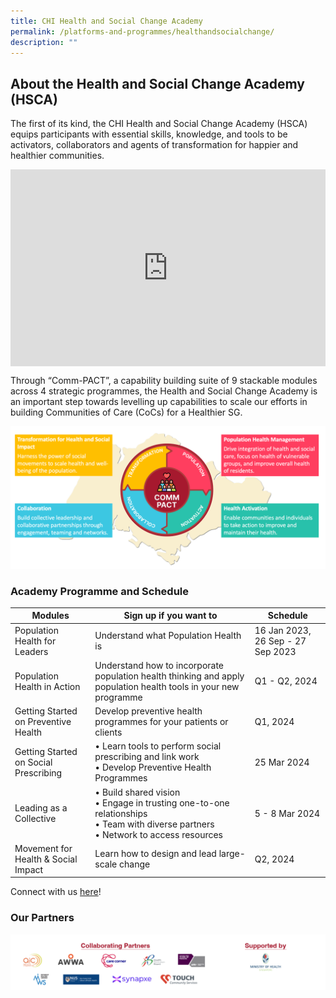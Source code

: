 ```yaml
---
title: CHI Health and Social Change Academy
permalink: /platforms-and-programmes/healthandsocialchange/
description: ""
---
```

## About the Health and Social Change Academy (HSCA) 


The first of its kind, the CHI Health and Social Change Academy (HSCA) equips participants with essential skills, knowledge, and tools to be activators, collaborators and agents of transformation for happier and healthier communities.

 <style>
    .video-container {
      display: flex;
      justify-content: center;
      align-items: center;
    }
  </style>
<div class="video-container">

<iframe allowfullscreen="" allow="accelerometer; autoplay; clipboard-write; encrypted-media; gyroscope; picture-in-picture; web-share" frameborder="0" title="YouTube video player" src="https://www.youtube.com/embed/mUKfVF3YQeo?si=SIukPBF-fAnRfvL0" height="315" width="560"></iframe></div>

Through “Comm-PACT”, a capability building suite of 9 stackable modules across 4 strategic programmes, the Health and Social Change Academy is an important step towards levelling up capabilities to scale our efforts in building Communities of Care (CoCs) for a Healthier SG.

![](/images/commpact.png) 

<h3> Academy Programme and Schedule </h3>

| Modules | Sign up if you want to | Schedule |
| -------- | -------- | -------- |
| Population Health for Leaders     | Understand what Population Health is   | 16 Jan 2023, 26 Sep - 27 Sep 2023     |
| Population Health in Action     | Understand how to incorporate population health thinking and apply population health tools in your new programme    | Q1 - Q2, 2024     |
| Getting Started on Preventive Health   | Develop preventive health programmes for your patients or clients     | Q1, 2024     |
| Getting Started on Social Prescribing    | • Learn tools to perform social prescribing and link work <br> • Develop Preventive Health Programmes     | 25 Mar 2024    |
| Leading as a Collective   | • Build shared vision <br> • Engage in trusting one-to-one relationships <br> • Team with diverse partners <br> • Network to access resources   | 5 - 8 Mar 2024    |
| Movement for Health &amp; Social Impact  | Learn how to design and lead large-scale change     | Q2, 2024     |

Connect with us [here](https://for.sg/chi-hsca)!

<h3> Our Partners</h3>

![](/images/hsca%20partners.png)